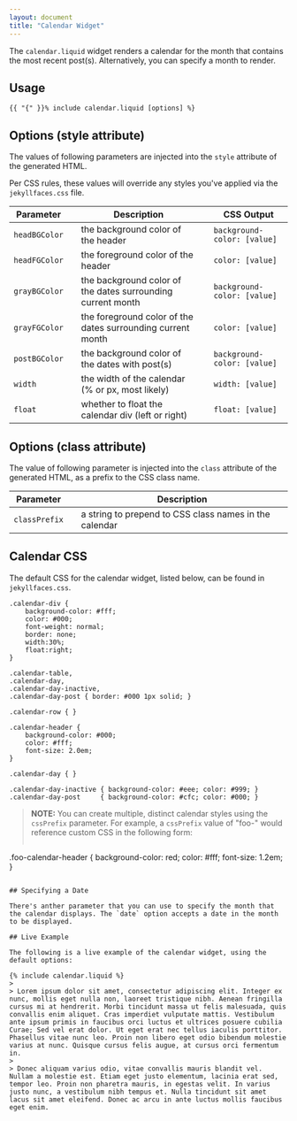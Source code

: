 ```yaml
---
layout: document
title: "Calendar Widget"
---
```


The `calendar.liquid` widget renders a calendar for the month that contains the most recent post(s). Alternatively, you can specify a month to render.

## Usage

`{{ "{" }}% include calendar.liquid [options] %}`

## Options (style attribute)

The values of following parameters are injected into the `style` attribute of the generated HTML.

Per CSS rules, these values will override any styles you've applied via the `jekyllfaces.css` file.

|Parameter     | | Description | | CSS Output
|--------------|-|-------------|-|-----------
|`headBGColor` | | the background color of the header | | `background-color: [value]`
|`headFGColor` | | the foreground color of the header | | `color: [value]`
|`grayBGColor` | | the background color of the dates surrounding current month | | `background-color: [value]`
|`grayFGColor` | | the foreground color of the dates surrounding current month | | `color: [value]`
|`postBGColor` | | the background color of the dates with post(s)    | | `background-color: [value]`
|`width`       | | the width of the calendar (% or px, most likely)  | | `width: [value]`
|`float`       | | whether to float the calendar div (left or right) | | `float: [value]`

## Options (class attribute)

The value of following parameter is injected into the `class` attribute of the generated HTML, as a prefix to the CSS class name. 

|Parameter     | | Description 
|--------------|-|-------------
`classPrefix`  | | a string to prepend to CSS class names in the calendar

## Calendar CSS

The default CSS for the calendar widget, listed below, can be found in `jekyllfaces.css`.

```
.calendar-div { 
    background-color: #fff; 
    color: #000; 
    font-weight: normal; 
    border: none; 
    width:30%; 
    float:right; 
}

.calendar-table,
.calendar-day,
.calendar-day-inactive,
.calendar-day-post { border: #000 1px solid; }

.calendar-row { }

.calendar-header { 
    background-color: #000; 
    color: #fff; 
    font-size: 2.0em; 
}

.calendar-day { }

.calendar-day-inactive { background-color: #eee; color: #999; }
.calendar-day-post     { background-color: #cfc; color: #000; }
```

> **NOTE:** You can create multiple, distinct calendar styles using the `cssPrefix` parameter. For example, a `cssPrefix` value of "foo-" would reference custom CSS in the following form:
> 
> ```
.foo-calendar-header { 
    background-color: red; 
    color: #fff; 
    font-size: 1.2em; 
}
```

## Specifying a Date

There's anther parameter that you can use to specify the month that the calendar displays. The `date` option accepts a date in the month to be displayed.

## Live Example

The following is a live example of the calendar widget, using the default options:

{% include calendar.liquid %}
> 
> Lorem ipsum dolor sit amet, consectetur adipiscing elit. Integer ex nunc, mollis eget nulla non, laoreet tristique nibh. Aenean fringilla cursus mi at hendrerit. Morbi tincidunt massa ut felis malesuada, quis convallis enim aliquet. Cras imperdiet vulputate mattis. Vestibulum ante ipsum primis in faucibus orci luctus et ultrices posuere cubilia Curae; Sed vel erat dolor. Ut eget erat nec tellus iaculis porttitor. Phasellus vitae nunc leo. Proin non libero eget odio bibendum molestie varius at nunc. Quisque cursus felis augue, at cursus orci fermentum in.
> 
> Donec aliquam varius odio, vitae convallis mauris blandit vel. Nullam a molestie est. Etiam eget justo elementum, lacinia erat sed, tempor leo. Proin non pharetra mauris, in egestas velit. In varius justo nunc, a vestibulum nibh tempus et. Nulla tincidunt sit amet lacus sit amet eleifend. Donec ac arcu in ante luctus mollis faucibus eget enim. 
